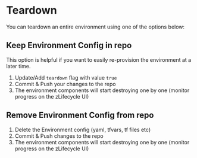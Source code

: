 # Teardown

You can teardown an entire environment using one of the options below:

## Keep Environment Config in repo

This option is helpful if you want to easily re-provision the environment at a later time.

1. Update/Add `teardown` flag with value `true` 
2. Commit & Push your changes to the repo
3. The environment components will start destroying one by one (monitor progress on the zLifecycle UI)

## Remove Environment Config from repo

1. Delete the Environment config (yaml, tfvars, tf files etc)
2. Commit & Push changes to the repo
3. The environment components will start destroying one by one (monitor progress on the zLifecycle UI) 
